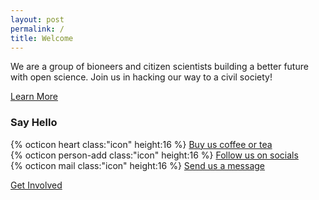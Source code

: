 ```yaml
---
layout: post
permalink: /
title: Welcome
---
```

We are a group of bioneers and citizen scientists building a better future with open science. Join us in hacking our way to a civil society!

<nav><a href="{{ site.baseurl }}/about">Learn More</a></nav>

### Say Hello

<ul style="list-style-type:none; padding-left:0">
<li>{% octicon heart class:"icon" height:16 %} <a href="https://ko-fi.com/bioshack" target="_blank" data-goatcounter-click="coffee" data-umami-event="coffee">Buy us coffee or tea</a></li>
<li>{% octicon person-add class:"icon" height:16 %} <a href="https://github.com/bioshack" target="_blank" data-goatcounter-click="socials" data-umami-event="socials">Follow us on socials</a></li>
<li>{% octicon mail class:"icon" height:16 %} <a href="https://letterbird.co/go" target="_blank" data-goatcounter-click="message" data-umami-event="message">Send us a message</a></li>
</ul>

<nav><a href="{{ site.baseurl }}/contact">Get Involved</a></nav>